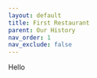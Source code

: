 ```yaml
---
layout: default
title: First Restaurant
parent: Our History
nav_order: 1
nav_exclude: false
---
```


Hello
